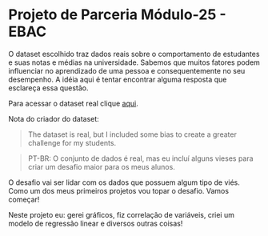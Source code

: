 # Projeto de Parceria Módulo-25 - EBAC

O dataset escolhido traz dados reais sobre o comportamento de estudantes e suas notas e médias na universidade. Sabemos que muitos fatores podem influenciar no aprendizado de uma pessoa e consequentemente no seu desempenho. A idéia aqui é tentar encontrar alguma resposta que esclareça essa questão.


Para acessar o dataset real clique [aqui](https://www.kaggle.com/datasets/mahmoudelhemaly/students-grading-dataset/data).

Nota do criador do dataset:



> The dataset is real, but I included some bias to create a greater challenge for my students.



> PT-BR: O conjunto de dados é real, mas eu incluí alguns vieses para criar um desafio maior para os meus alunos.

O desafio vai ser lidar com os dados que possuem algum tipo de viés. Como um dos meus primeiros projetos vou topar o desafio. Vamos começar!

Neste projeto eu: gerei gráficos, fiz correlação de variáveis, criei um modelo de regressão linear e diversos outras coisas!
